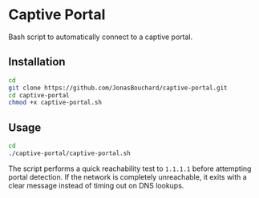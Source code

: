 # Captive Portal
Bash script to automatically connect to a captive portal.

## Installation
```bash
cd
git clone https://github.com/JonasBouchard/captive-portal.git
cd captive-portal
chmod +x captive-portal.sh
```

## Usage
```bash
cd
./captive-portal/captive-portal.sh
```

The script performs a quick reachability test to `1.1.1.1` before attempting
portal detection. If the network is completely unreachable, it exits with a
clear message instead of timing out on DNS lookups.

